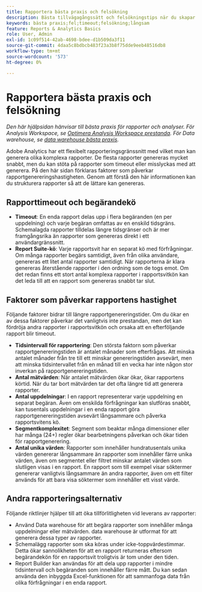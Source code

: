 ```yaml
---
title: Rapportera bästa praxis och felsökning
description: Bästa tillvägagångssätt och felsökningstips när du skapar rapporter.
keywords: bästa praxis;fel;timeout;felsökning;långsam
feature: Reports & Analytics Basics
role: User, Admin
exl-id: 1c09f514-42ab-4698-bdee-d1b509da3f11
source-git-commit: 4daa5c8bdbcb483f23a3b8f75dde9eeb48516db8
workflow-type: tm+mt
source-wordcount: '573'
ht-degree: 0%

---
```


# Rapportera bästa praxis och felsökning

*Den här hjälpsidan hänvisar till bästa praxis för rapporter och analyser. För Analysis Workspace, se [Optimera Analysis Workspace prestanda](../analysis-workspace/workspace-faq/optimizing-performance.md). För Data warehouse, se [data warehouse bästa praxis](/help/export/data-warehouse/data-warehouse-bp.md).*

Adobe Analytics har ett flexibelt rapporteringsgränssnitt med vilket man kan generera olika komplexa rapporter. De flesta rapporter genereras mycket snabbt, men du kan stöta på rapporter som timeout eller misslyckas med att generera. På den här sidan förklaras faktorer som påverkar rapportgenereringshastigheten. Genom att förstå den här informationen kan du strukturera rapporter så att de lättare kan genereras.

## Rapporttimeout och begärandekö

* **Timeout**: En enda rapport delas upp i flera begäranden (en per uppdelning) och varje begäran omfattas av en enskild tidsgräns. Schemalagda rapporter tilldelas längre tidsgränser och är mer framgångsrika än rapporter som genereras direkt i ett användargränssnitt.
* **Report Suite-kö**: Varje rapportsvit har en separat kö med förfrågningar. Om många rapporter begärs samtidigt, även från olika användare, genereras ett litet antal rapporter samtidigt. När rapporterna är klara genereras återstående rapporter i den ordning som de togs emot. Om det redan finns ett stort antal komplexa rapporter i rapportsvitkön kan det leda till att en rapport som genereras snabbt tar slut.

## Faktorer som påverkar rapportens hastighet

Följande faktorer bidrar till längre rapportgenereringstider. Om du ökar en av dessa faktorer påverkar det vanligtvis inte prestandan, men det kan fördröja andra rapporter i rapportsvitkön och orsaka att en efterföljande rapport blir timeout.

* **Tidsintervall för rapportering**: Den största faktorn som påverkar rapportgenereringstiden är antalet månader som efterfrågas. Att minska antalet månader från tre till ett minskar genereringstiden avsevärt, men att minska tidsintervallet från en månad till en vecka har inte någon stor inverkan på rapportgenereringstiden.
* **Antal mätvärden**: När antalet mätvärden ökar ökar, ökar rapportens körtid. När du tar bort mätvärden tar det ofta längre tid att generera rapporter.
* **Antal uppdelningar**: I en rapport representerar varje uppdelning en separat begäran. Även om enskilda förfrågningar kan slutföras snabbt, kan tusentals uppdelningar i en enda rapport göra rapportgenereringstiden avsevärt långsammare och påverka rapportsvitens kö.
* **Segmentkomplexitet**: Segment som beaktar många dimensioner eller har många (24+) regler ökar bearbetningens påverkan och ökar tiden för rapportgenerering.
* **Antal unika värden**: Rapporter som innehåller hundratusentals unika värden genererar långsammare än rapporter som innehåller färre unika värden, även om segmentet eller filtret minskar antalet värden som slutligen visas i en rapport. En rapport som till exempel visar söktermer genererar vanligtvis långsammare än andra rapporter, även om ett filter används för att bara visa söktermer som innehåller ett visst värde.

## Andra rapporteringsalternativ

Följande riktlinjer hjälper till att öka tillförlitligheten vid leverans av rapporter:

* Använd Data warehouse för att begära rapporter som innehåller många uppdelningar eller mätvärden. data warehouse är utformat för att generera dessa typer av rapporter.
* Schemalägg rapporter som ska köras under icke-toppvärdestimmar. Detta ökar sannolikheten för att en rapport returneras eftersom begärandekön för en rapportsvit troligtvis är tom under den tiden.
* Report Builder kan användas för att dela upp rapporter i mindre tidsintervall och begäranden som innehåller färre mått. Du kan sedan använda den inbyggda Excel-funktionen för att sammanfoga data från olika förfrågningar i en enda rapport.
